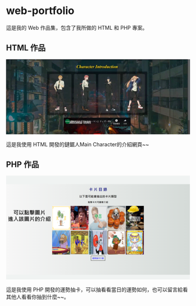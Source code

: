 # web-portfolio
這是我的 Web 作品集，包含了我所做的 HTML 和 PHP 專案。

## HTML 作品

![HTML Image](formyhtml.gif)

這是我使用 HTML 開發的鏈鋸人Main Character的介紹網頁~~

## PHP 作品

![PHP Image](formyphp.png)

這是我使用 PHP 開發的運勢抽卡，可以抽看看當日的運勢如何，也可以留言給看其他人看看你抽到什麼~~。
